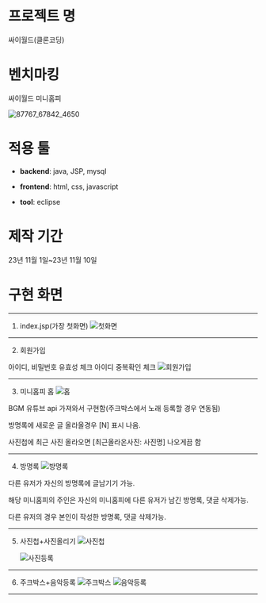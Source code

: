 # 프로젝트 명
싸이월드(클론코딩)
# 벤치마킹
싸이월드 미니홈피


![87767_67842_4650](https://github.com/kihoo-ni/CloneCyworld/assets/140569678/09784036-735f-4097-a24f-57abb911471f)

# 적용 툴
* **backend**: java, JSP, mysql


* **frontend**: html, css, javascript


* **tool**: eclipse
# 제작 기간 
23년 11월 1일~23년 11월 10일

# 구현 화면
***
1. index.jsp(가장 첫화면)
 ![첫화면](https://github.com/kihoo-ni/CloneCyworld/assets/140569678/7dde7c68-1255-4c01-9cc3-bd6a60827e98)
 
***
2. 회원가입

 아이디, 비밀번호 유효성 체크
 아이디 중복확인 체크
 ![회원가입](https://github.com/kihoo-ni/CloneCyworld/assets/140569678/71af4923-8176-464b-9a54-9734a328d37b)
***
3. 미니홈피 홈
![홈](https://github.com/kihoo-ni/CloneCyworld/assets/140569678/f0ae2271-870c-444a-af1a-6537f189d942)


BGM 유튜브 api 가져와서 구현함(주크박스에서 노래 등록할 경우 연동됨)


방명록에 새로운 글 올라올경우 [N] 표시 나옴.


사진첩에 최근 사진 올라오면 [최근올라온사진: 사진명] 나오게끔 함

***
4. 방명록
 ![방명록](https://github.com/kihoo-ni/CloneCyworld/assets/140569678/0a5c9de8-a23a-4431-bb91-d586a0d4c63f)

다른 유저가 자신의 방명록에 글남기기 가능.

해당 미니홈피의 주인은 자신의 미니홈피에 다른 유저가 남긴 방명록, 댓글 삭제가능.

다른 유저의 경우 본인이 작성한 방명록, 댓글 삭제가능.

*** 
5. 사진첩+사진올리기
  ![사진첩](https://github.com/kihoo-ni/CloneCyworld/assets/140569678/6e093919-7fef-41cb-b749-4f9e4028ff78)

   ![사진등록](https://github.com/kihoo-ni/CloneCyworld/assets/140569678/8cc0303b-e4d9-4911-abe8-e6b420adc4df)

*** 
6. 주크박스+음악등록
 ![주크박스](https://github.com/kihoo-ni/CloneCyworld/assets/140569678/86f7a4ca-1608-4dc0-829f-5798c5a54563)
![음악등록](https://github.com/kihoo-ni/CloneCyworld/assets/140569678/01b5503b-728c-46bc-aee1-e7b6b2697fd1)


***
